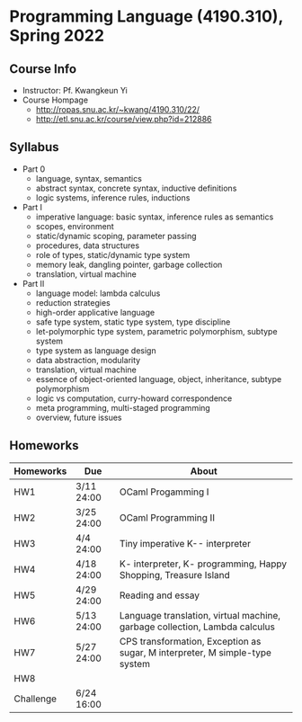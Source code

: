 # Programming Language (4190.310), Spring 2022

## Course Info
- Instructor: Pf. Kwangkeun Yi
- Course Hompage
  - http://ropas.snu.ac.kr/~kwang/4190.310/22/
  - http://etl.snu.ac.kr/course/view.php?id=212886

## Syllabus
- Part 0	
  - language, syntax, semantics
  - abstract syntax, concrete syntax, inductive definitions
  - logic systems, inference rules, inductions
- Part I	
  - imperative language: basic syntax, inference rules as semantics
  - scopes, environment
  - static/dynamic scoping, parameter passing
  - procedures, data structures
  - role of types, static/dynamic type system
  - memory leak, dangling pointer, garbage collection
  - translation, virtual machine
- Part II	
  - language model: lambda calculus
  - reduction strategies
  - high-order applicative language
  - safe type system, static type system, type discipline
  - let-polymorphic type system, parametric polymorphism, subtype system
  - type system as language design
  - data abstraction, modularity
  - translation, virtual machine
  - essence of object-oriented language, object, inheritance, subtype polymorphism
  - logic vs computation, curry-howard correspondence
  - meta programming, multi-staged programming
  - overview, future issues

## Homeworks
| Homeworks | Due | About |
| ------ | ---- | ----------- |
| HW1 | 3/11 24:00 | OCaml Progamming I |
| HW2 | 3/25 24:00 | OCaml Programming II |
| HW3 | 4/4 24:00 | Tiny imperative K-- interpreter |
| HW4 | 4/18 24:00 | K- interpreter, K- programming, Happy Shopping, Treasure Island |
| HW5 | 4/29 24:00 | Reading and essay |
| HW6 | 5/13 24:00 | Language translation, virtual machine, garbage collection, Lambda calculus |
| HW7 | 5/27 24:00 | CPS transformation, Exception as sugar, M interpreter, M simple-type system |
| HW8 | | |
| Challenge | 6/24 16:00 | |
